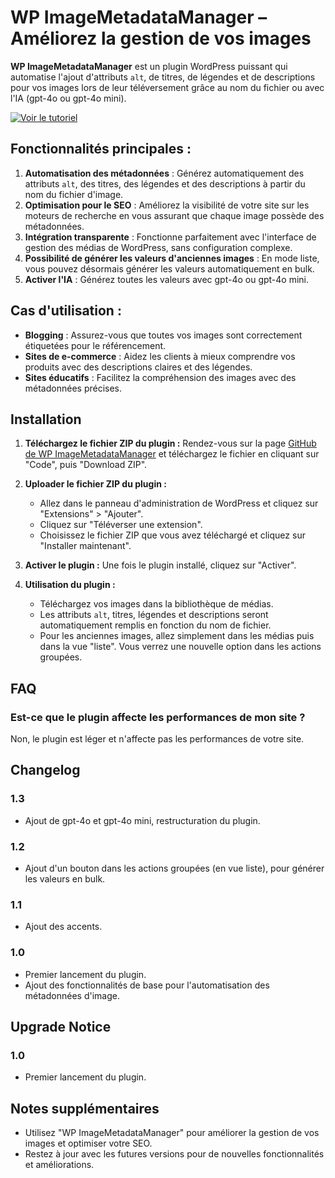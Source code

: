 # WP ImageMetadataManager – Améliorez la gestion de vos images

**WP ImageMetadataManager** est un plugin WordPress puissant qui automatise l'ajout d'attributs `alt`, de titres, de légendes et de descriptions pour vos images lors de leur téléversement grâce au nom du fichier ou avec l'IA (gpt-4o ou gpt-4o mini).

[![Voir le tutoriel](https://img.youtube.com/vi/Pf7-yTidn4g/maxresdefault.jpg)](https://www.youtube.com/watch?v=Pf7-yTidn4g)

## Fonctionnalités principales :

1. **Automatisation des métadonnées** : Générez automatiquement des attributs `alt`, des titres, des légendes et des descriptions à partir du nom du fichier d'image.
2. **Optimisation pour le SEO** : Améliorez la visibilité de votre site sur les moteurs de recherche en vous assurant que chaque image possède des métadonnées.
3. **Intégration transparente** : Fonctionne parfaitement avec l'interface de gestion des médias de WordPress, sans configuration complexe.
4. **Possibilité de générer les valeurs d'anciennes images** : En mode liste, vous pouvez désormais générer les valeurs automatiquement en bulk.
5. **Activer l'IA** : Générez toutes les valeurs avec gpt-4o ou gpt-4o mini.

## Cas d'utilisation :

- **Blogging** : Assurez-vous que toutes vos images sont correctement étiquetées pour le référencement.
- **Sites de e-commerce** : Aidez les clients à mieux comprendre vos produits avec des descriptions claires et des légendes.
- **Sites éducatifs** : Facilitez la compréhension des images avec des métadonnées précises.

## Installation

1. **Téléchargez le fichier ZIP du plugin :**
   Rendez-vous sur la page [GitHub de WP ImageMetadataManager](https://github.com/kevinbenabdelhak/WP-ImageMetadataManager) et téléchargez le fichier en cliquant sur "Code", puis "Download ZIP".

2. **Uploader le fichier ZIP du plugin :**
   - Allez dans le panneau d'administration de WordPress et cliquez sur "Extensions" > "Ajouter".
   - Cliquez sur "Téléverser une extension".
   - Choisissez le fichier ZIP que vous avez téléchargé et cliquez sur "Installer maintenant".

3. **Activer le plugin :**
   Une fois le plugin installé, cliquez sur "Activer".

4. **Utilisation du plugin :**
   - Téléchargez vos images dans la bibliothèque de médias.
   - Les attributs `alt`, titres, légendes et descriptions seront automatiquement remplis en fonction du nom de fichier.
   - Pour les anciennes images, allez simplement dans les médias puis dans la vue "liste". Vous verrez une nouvelle option dans les actions groupées.

## FAQ

### Est-ce que le plugin affecte les performances de mon site ?

Non, le plugin est léger et n'affecte pas les performances de votre site.

## Changelog

### 1.3
* Ajout de gpt-4o et gpt-4o mini, restructuration du plugin.

### 1.2
* Ajout d'un bouton dans les actions groupées (en vue liste), pour générer les valeurs en bulk.

### 1.1
* Ajout des accents.

### 1.0
* Premier lancement du plugin.
* Ajout des fonctionnalités de base pour l'automatisation des métadonnées d'image.

## Upgrade Notice

### 1.0
* Premier lancement du plugin.

## Notes supplémentaires

* Utilisez "WP ImageMetadataManager" pour améliorer la gestion de vos images et optimiser votre SEO.
* Restez à jour avec les futures versions pour de nouvelles fonctionnalités et améliorations.